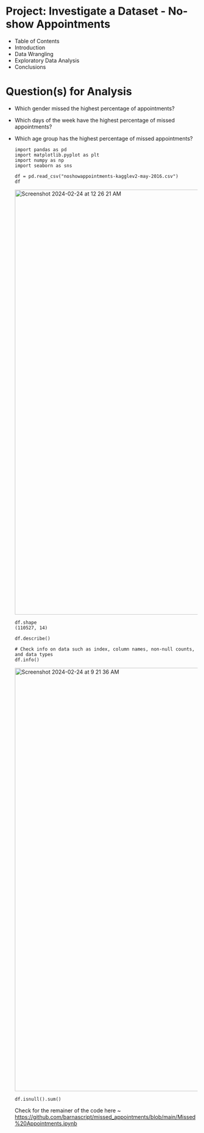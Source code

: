 # Project: Investigate a Dataset - No-show Appointments
* Table of Contents
* Introduction
* Data Wrangling
* Exploratory Data Analysis
* Conclusions

# Question(s) for Analysis
* Which gender missed the highest percentage of appointments?
* Which days of the week have the highest percentage of missed appointments?
* Which age group has the highest percentage of missed appointments?

  ```
  import pandas as pd
  import matplotlib.pyplot as plt
  import numpy as np
  import seaborn as sns
  ```

  ```
  df = pd.read_csv("noshowappointments-kagglev2-may-2016.csv")
  df
  ```

  <img width="1116" alt="Screenshot 2024-02-24 at 12 26 21 AM" src="https://github.com/barnascript/missed_appointments/assets/142545558/ea397654-29c1-4e60-b07e-baa87f0ac4a8">

  ```
  df.shape
  (110527, 14)
  ```

  ```
  df.describe()
  ```

  ```
  # Check info on data such as index, column names, non-null counts, and data types
  df.info()
  ```
  <img width="1112" alt="Screenshot 2024-02-24 at 9 21 36 AM" src="https://github.com/barnascript/missed_appointments/assets/142545558/fa074e26-8103-4237-bf14-7138ef0c6431">


  ```
  df.isnull().sum()
  ```

  Check for the remainer of the code here  ~ https://github.com/barnascript/missed_appointments/blob/main/Missed%20Appointments.ipynb
